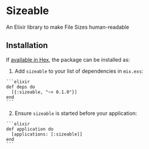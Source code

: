 # Sizeable

An Elixir library to make File Sizes human-readable
## Installation

If [available in Hex](https://hex.pm/docs/publish), the package can be installed as:

  1. Add `sizeable` to your list of dependencies in `mix.exs`:

    ```elixir
    def deps do
      [{:sizeable, "~> 0.1.0"}]
    end
    ```

  2. Ensure `sizeable` is started before your application:

    ```elixir
    def application do
      [applications: [:sizeable]]
    end
    ```
